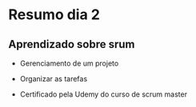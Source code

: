 # Resumo dia 2

## Aprendizado sobre srum

- Gerenciamento de um projeto

- Organizar as tarefas

- Certificado pela Udemy do curso de scrum master